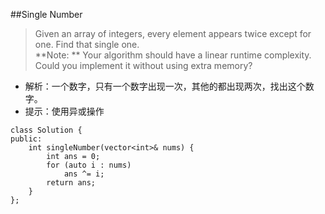 ##Single Number
>Given an array of integers, every element appears twice except for one. Find that single one.  
**Note: ** 
Your algorithm should have a linear runtime complexity. Could you implement it without using extra memory?

* 解析：一个数字，只有一个数字出现一次，其他的都出现两次，找出这个数字。
* 提示：使用异或操作

```
class Solution {
public:
    int singleNumber(vector<int>& nums) {
        int ans = 0;
        for (auto i : nums)
            ans ^= i;
        return ans;
    }
};
```